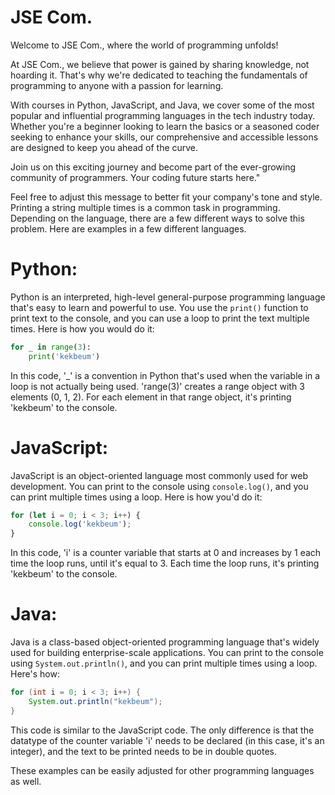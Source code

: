 # JSE Com.
Welcome to JSE Com., where the world of programming unfolds!

At JSE Com., we believe that power is gained by sharing knowledge, not hoarding it. That's why we're dedicated to teaching the fundamentals of programming to anyone with a passion for learning.

With courses in Python, JavaScript, and Java, we cover some of the most popular and influential programming languages in the tech industry today. Whether you're a beginner looking to learn the basics or a seasoned coder seeking to enhance your skills, our comprehensive and accessible lessons are designed to keep you ahead of the curve.

Join us on this exciting journey and become part of the ever-growing community of programmers. Your coding future starts here."

Feel free to adjust this message to better fit your company's tone and style.
Printing a string multiple times is a common task in programming. Depending on the language, there are a few different ways to solve this problem. Here are examples in a few different languages.

# Python:
Python is an interpreted, high-level general-purpose programming language that's easy to learn and powerful to use. You use the `print()` function to print text to the console, and you can use a loop to print the text multiple times. Here is how you would do it:

```python
for _ in range(3):
    print('kekbeum')
```

In this code, '_' is a convention in Python that's used when the variable in a loop is not actually being used. 'range(3)' creates a range object with 3 elements (0, 1, 2). For each element in that range object, it's printing 'kekbeum' to the console.

# JavaScript:
JavaScript is an object-oriented language most commonly used for web development. You can print to the console using `console.log()`, and you can print multiple times using a loop. Here is how you'd do it:

```javascript
for (let i = 0; i < 3; i++) {
    console.log('kekbeum');
}
```

In this code, 'i' is a counter variable that starts at 0 and increases by 1 each time the loop runs, until it's equal to 3. Each time the loop runs, it's printing 'kekbeum' to the console. 

# Java:
Java is a class-based object-oriented programming language that's widely used for building enterprise-scale applications. You can print to the console using `System.out.println()`, and you can print multiple times using a loop. Here's how:

```java
for (int i = 0; i < 3; i++) {
    System.out.println("kekbeum");
}
```

This code is similar to the JavaScript code. The only difference is that the datatype of the counter variable 'i' needs to be declared (in this case, it's an integer), and the text to be printed needs to be in double quotes.

These examples can be easily adjusted for other programming languages as well.
